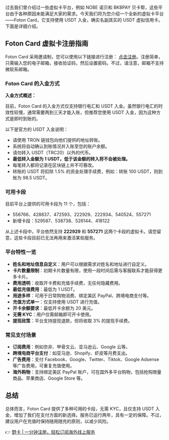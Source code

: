 过去我们曾介绍过一些虚拟卡平台，例如 NOBE 诺贝和 BKBPAY 贝卡帮，这些平台由于各种原因未能满足大家的需求。今天我们将为您介绍一个全新的虚拟卡平台——Foton Card，它支持使用 USDT 入金，确实名副其实的 USDT 虚拟信用卡。下面是详细介绍。

## Foton Card 虚拟卡注册指南

Foton Card 采用邀请制，您可以使用以下链接进行注册： [点击注册](https://bit.ly/bewildcard)。注册简单，只需输入您的电子邮箱，接收验证码，然后设置密码。不过，请注意，邮箱不支持微软系邮箱。

### Foton Card 的入金方式

**入金方式概述：**

目前，Foton Card 的入金方式仅支持银行电汇和 USDT 入金。虽然银行电汇的时效性较慢，通常需要两到三天才能入账，但推荐您使用 USDT 入金，因为这种方式是即时到账的。

以下是官方的 USDT 入金说明：
- 请使用 TRON 链钱包向他们提供的地址转账。
- 系统将自动确认到账情况并入账至您的账户余额。
- 请勿转入 USDT（TRC20）以外的代币。
- **最低转入金额为 1 USDT，低于该金额的转入将不会被处理。**
- 每笔转入都将记录在区块链上并不可篡改。
- 转账的 USDT 将扣除 1.5% 的资金处理手续费，例如：转账 100 USDT，则到账为 98.5 USDT。

### 可用卡段

目前平台上提供的可用卡段为 11 个，包括：
- 556766、428837、472593、222929、222934、540524、557271
- 新增卡段：529587、538738、526144、418122

从上述卡段中，平台依然支持 **222929** 和 **557271** 这两个卡段的虚拟卡。请您留意，这些卡段目前已无法再用来激活某些服务。

### 平台特性一览

- **姓名和地址信息自定义**：用户可以根据需求对姓名和地址进行自定义。
- **卡片数量限制**：初期卡片数量有限，使用一段时间后需与客服联系才能获得更多卡片。
- **费用透明**：收取开卡费和充值手续费，无任何隐藏费用。
- **最低充值费用**：最低为 1 USDT。
- **用途多样**：可用于日常购物消费、绑定美区 PayPal、跨境电商支付等。
- **充值方式单一**：仅支持使用 USDT 进行充值。
- **开卡余额要求**：最低开卡余额为 20 美元。
- **无需 KYC**：用户仅需邮箱即可开卡使用。
- **提现政策**：平台支持提现退款，但将收取 3% 的提现手续费。

### 常见支付场景

- **订阅费用**：例如奈非、甲骨文云、亚马逊云、Google 云等。
- **跨境电商平台支付**：如亚马逊、Shopify、虾皮等月费支出。
- **广告费用**：支付 Facebook、Google、Twitter、Tiktok、Google Adsense 等广告费用，可重复充值使用。
- **海外购物**：支持绑定美区 PayPal 账户，可在国外多平台购物，包括抢购限量商品、苹果商店、Google Store 等。

## 总结

总体而言，Foton Card 提供了多种可用的卡段，无需 KYC，且仅支持 USDT 入金，增加了我们在支付方面的新选择。服务已运行两年，具有一定的保障。不过，建议用户在充值时保持随用随充的原则，以减少风险。

👉 [野卡 | 一分钟注册，轻松订阅海外线上服务](https://bit.ly/bewildcard)